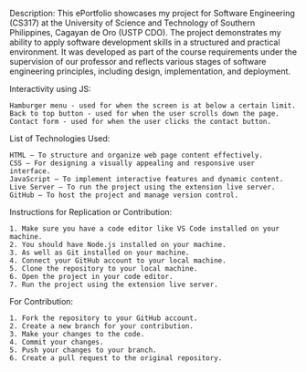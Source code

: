 Description:
This ePortfolio showcases my project for Software Engineering (CS317) at the University of Science and Technology of Southern Philippines, Cagayan de Oro (USTP CDO). The project demonstrates my ability to apply software development skills in a structured and practical environment. It was developed as part of the course requirements under the supervision of our professor and reflects various stages of software engineering principles, including design, implementation, and deployment.

Interactivity using JS:

    Hamburger menu - used for when the screen is at below a certain limit.
    Back to top button - used for when the user scrolls down the page.
    Contact form - used for when the user clicks the contact button.

List of Technologies Used:

    HTML – To structure and organize web page content effectively.
    CSS – For designing a visually appealing and responsive user interface.
    JavaScript – To implement interactive features and dynamic content.
    Live Server – To run the project using the extension live server.
    GitHub – To host the project and manage version control.

Instructions for Replication or Contribution:

    1. Make sure you have a code editor like VS Code installed on your machine.
    2. You should have Node.js installed on your machine.
    3. As well as Git installed on your machine.
    4. Connect your GitHub account to your local machine.
    5. Clone the repository to your local machine.
    6. Open the project in your code editor.
    7. Run the project using the extension live server.

For Contribution:

    1. Fork the repository to your GitHub account.
    2. Create a new branch for your contribution.
    3. Make your changes to the code.
    4. Commit your changes.
    5. Push your changes to your branch.
    6. Create a pull request to the original repository.



